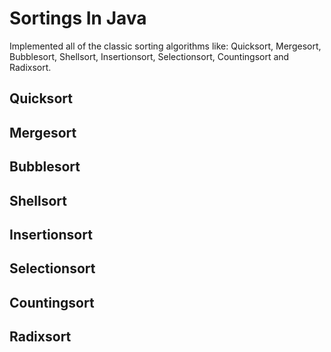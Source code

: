 # Sortings In Java

Implemented all of the classic sorting algorithms like: Quicksort, Mergesort, Bubblesort, Shellsort, Insertionsort, Selectionsort, Countingsort and Radixsort.

## Quicksort

## Mergesort

## Bubblesort

## Shellsort

## Insertionsort

## Selectionsort

## Countingsort

## Radixsort
